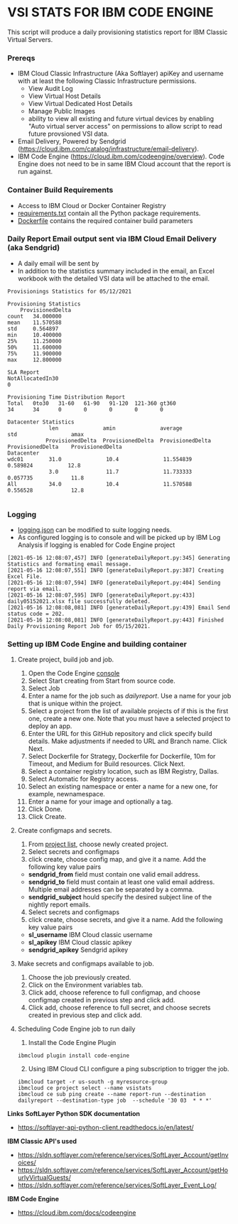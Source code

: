 # **VSI STATS FOR IBM CODE ENGINE**

This script will produce a daily provisioning statistics report for IBM Classic Virtual Servers.  

### Prereqs
* IBM Cloud Classic Infrastructure (Aka Softlayer) apiKey and username with at least the following Classic Infrastructure permissions.
    * View Audit Log 
    * View Virtual Host Details
    * View Virtual Dedicated Host Details
    * Manage Public Images
    * ability to view all existing and future virtual devices by enabling "Auto virtual server access" on permissions to allow script to read future provsioned VSI data.
* Email Delivery, Powered by Sendgrid (https://cloud.ibm.com/catalog/infrastructure/email-delivery).
* IBM Code Engine (https://cloud.ibm.com/codeengine/overview).  Code Engine does not need to be in same IBM Cloud account that the report is run against.


### Container Build Requirements

* Access to IBM Cloud or Docker Container Registry
* [requirements.txt](requirements.txt) contain all the Python package requirements.
* [Dockerfile](Dockerfile) contains the required container build parameters

### Daily Report Email output sent via IBM Cloud Email Delivery (aka Sendgrid)
* A daily email will be sent by
* In addition to the statistics summary included in the email, an Excel workbook with the detailed VSI data will be attached to the email.

````
Provisionings Statistics for 05/12/2021

Provisioning Statistics
	ProvisionedDelta
count 	34.000000
mean 	11.570588
std 	0.564897
min 	10.400000
25% 	11.250000
50% 	11.600000
75% 	11.900000
max 	12.800000

SLA Report
NotAllocatedIn30
0

Provisioning Time Distribution Report
Total	0to30	31-60	61-90	91-120	121-360	gt360
34      34      0       0       0       0       0

Datacenter Statistics
		     len 	          amin 	            average 	        std 	            amax
		    ProvisionedDelta  ProvisionedDelta 	ProvisionedDelta 	ProvisionedDelta 	ProvisionedDelta
Datacenter 					
wdc01 	     31.0              10.4              11.554839           0.589824 	        12.8
             3.0               11.7              11.733333 	        0.057735 	        11.8
All          34.0              10.4              11.570588 	        0.556528 	        12.8


````

### Logging
* [logging.json](logging.json) can be modified to suite logging needs.
* As configured logging is to console and will be picked up by IBM Log Analysis if logging is enabled for Code Engine project

````
[2021-05-16 12:08:07,457] INFO [generateDailyReport.py:345] Generating Statistics and formating email message.
[2021-05-16 12:08:07,551] INFO [generateDailyReport.py:387] Creating Excel File.
[2021-05-16 12:08:07,594] INFO [generateDailyReport.py:404] Sending report via email.
[2021-05-16 12:08:07,595] INFO [generateDailyReport.py:433] daily05152021.xlsx file successfully deleted.
[2021-05-16 12:08:08,081] INFO [generateDailyReport.py:439] Email Send status code = 202.
[2021-05-16 12:08:08,081] INFO [generateDailyReport.py:443] Finished Daily Provisioning Report Job for 05/15/2021.
````

### Setting up IBM Code Engine and building container
1. Create project, build job and job.
    1. Open the Code Engine [console](https://cloud.ibm.com/codeengine/overview)
    2. Select Start creating from Start from source code.
    3. Select Job
    4. Enter a name for the job such as _dailyreport_. Use a name for your job that is unique within the project.
    5. Select a project from the list of available projects of if this is the first one, create a new one. Note that you must have a selected project to deploy an app.
    6. Enter the URL for this GitHub repository and click specify build details.  Make adjustments if needed to URL and Branch name.  Click Next.
    7. Select Dockerfile for Strategy, Dockerfile for Dockerfile, 10m for Timeout, and Medium for Build resources. Click Next.
    8. Select a container registry location, such as IBM Registry, Dallas.
    9. Select Automatic for Registry access.
    10. Select an existing namespace or enter a name for a new one, for example, newnamespace.
    11. Enter a name for your image and optionally a tag.
    12. Click Done.
    13. Click Create.

2. Create configmaps and secrets.
    1. From [project list](https://cloud.ibm.com/codeengine/projects), choose newly created project.
    2. Select secrets and configmaps
    3. click create, choose config map, and give it a name.  Add the following key value pairs
      * **sendgrid_from** field must contain one valid email address.
      * **sendgrid_to** field must contain at least one valid email address.  Multiple email addresses can be separated by a comma.
      * **sendgrid_subject** hould specify the desired subject line of the nightly report emails.
    4. Select secrets and configmaps
    5. click create, choose secrets, and give it a name.  Add the following key value pairs
      * **sl_username** IBM Cloud classic username
      * **sl_apikey**  IBM Cloud classic apikey
      * **sendgrid_apikey** Sendgrid apikey

3. Make secrets and configmaps available to job.
    1. Choose the job previously created.
    2. Click on the Environment variables tab.
    3. Click add, choose reference to full configmap, and choose configmap created in previous step and click add.
    4. Click add, choose reference to full secret, and choose secrets created in previous step and click add.
 
4. Scheduling Code Engine job to run daily
   1.  Install the Code Engine Plugin
   ````
   ibmcloud plugin install code-engine 
   ````  

   2. Using IBM Cloud CLI configure a ping subscription to trigger the job.
   ````bazaar
   ibmcloud target -r us-south -g myresource-group
   ibmcloud ce project select --name vsistats
   ibmcloud ce sub ping create --name report-run --destination dailyreport --destination-type job  --schedule '30 03  * * *'    
   ````
      

**Links**
**SoftLayer Python SDK documentation**
* https://softlayer-api-python-client.readthedocs.io/en/latest/

**IBM Classic API's used**
* https://sldn.softlayer.com/reference/services/SoftLayer_Account/getInvoices/
* https://sldn.softlayer.com/reference/services/SoftLayer_Account/getHourlyVirtualGuests/
* https://sldn.softlayer.com/reference/services/SoftLayer_Event_Log/

**IBM Code Engine**
* https://cloud.ibm.com/docs/codeengine
